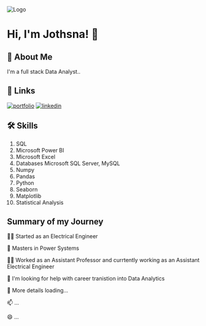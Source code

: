 
![Logo](https://github-readme-stats.vercel.app/api?username=jothsnapraveena&&show_icons=true&title_color=ffffff&icon_color=bb2acf&text_color=daf7dc&bg_color=151515)


# Hi, I'm Jothsna! 👋


## 🚀 About Me
I'm a full stack Data Analyst..


## 🔗 Links
[![portfolio](https://img.shields.io/badge/my_portfolio-000?style=for-the-badge&logo=ko-fi&logoColor=white)](https://github.com/jothsnapraveena)
[![linkedin](https://img.shields.io/badge/linkedin-0A66C2?style=for-the-badge&logo=linkedin&logoColor=white)](https://www.linkedin.com/in/jothsna-praveena-pendyala-882113165/)



## 🛠 Skills
1. SQL
2. Microsoft Power BI
3. Microsoft Excel
4. Databases Microsoft SQL Server, MySQL
5. Numpy
6. Pandas
7. Python
8. Seaborn
9. Matplotlib
10. Statistical Analysis


## Summary of my Journey
👩‍💻 Started as an Electrical Engineer

🧠 Masters in Power Systems

👯‍♀️ Worked as an Assistant Professor and currtently 
   working as an Assistant Electrical Engineer

🤔 I'm looking for help with career tranistion into Data Analytics

💬 More details loading...

📫 ...

😄 ...



